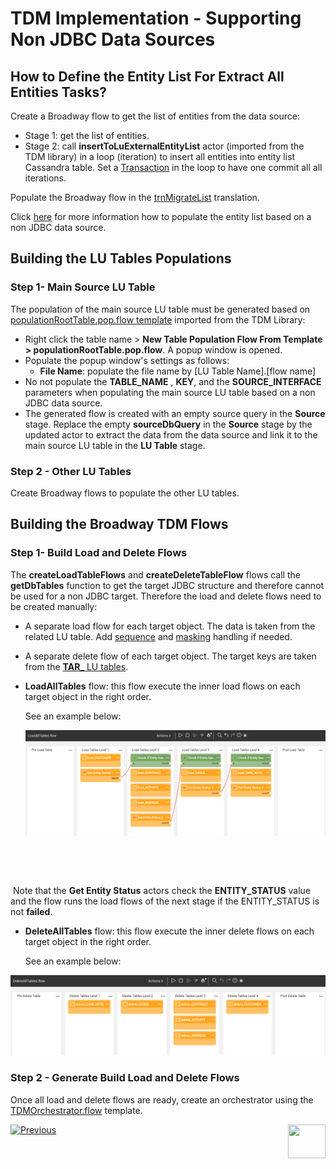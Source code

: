 # TDM Implementation - Supporting Non JDBC Data Sources

## How to Define the Entity List For Extract All Entities Tasks?

Create a Broadway flow to get the list of entities from the data source:

- Stage 1: get the list of entities.
- Stage 2: call **insertToLuExternalEntityList** actor (imported from the TDM library) in a loop (iteration) to insert all entities into entity list Cassandra table. Set a [Transaction](https://github.com/k2view-academy/K2View-Academy/blob/Academy_6.5_TDM_7.3/articles/19_Broadway/23_transactions.md#transaction-in-iterations) in the loop to have one commit all all iterations.

Populate the Broadway flow in the [trnMigrateList](https://github.com/k2view-academy/K2View-Academy/blob/Academy_6.5_TDM_7.3/articles/TDM/tdm_implementation/04_fabric_tdm_library.md#trnmigratelist) translation.

Click [here](11_tdm_implementation_using_generic_flows.md#step-6---optional---get-the-entity-list-for-an-extract-all-task-using-a-broadway-flow) for more information how to populate the entity list based on a non JDBC data source.

## Building the LU Tables Populations

### Step 1- Main Source LU Table

The population of the main source LU table must be generated based on [populationRootTable.pop.flow template](articles/TDM/tdm_implementation/05_tdm_lu_implementation_general.md#step-3---add-the-source-lu-tables-to-the-lu-schema) imported from the TDM Library:

- Right click the table name > **New Table Population Flow From Template > populationRootTable.pop.flow**. A popup window is opened.
- Populate the popup window's settings as follows:
  - **File Name**: populate the file name by [LU Table Name].[flow name]
- No not populate the **TABLE_NAME** , **KEY**, and the **SOURCE_INTERFACE** parameters when populating the main source LU table based on a non JDBC data source.
- The generated flow is created with an empty source query in the **Source** stage. Replace the empty **sourceDbQuery** in the **Source** stage by the updated actor to extract the data from the data source and link it to the main source LU table in the **LU Table** stage.

### Step 2 - Other LU Tables

Create Broadway flows to populate the other LU tables.

## Building the Broadway TDM Flows

### Step 1- Build Load and Delete Flows

The **createLoadTableFlows** and **createDeleteTableFlow** flows call the **getDbTables** function to get the target JDBC structure and therefore cannot be used for a non JDBC target.  Therefore the load and delete flows need to be created manually:

- A separate load flow for each target object. The data is taken from the related LU table. Add [sequence](11_tdm_implementation_using_generic_flows.md#update-the-load-flows-with-the-sequence-actors) and [masking](tdm_implementation/11_tdm_implementation_using_generic_flows.md#step-5---mask-the-sensitive-data) handling if needed.

- A separate delete flow of each target object. The target keys are taken from the [**TAR_** LU tables](08_tdm_implement_delete_of_entities.md).

- **LoadAllTables** flow:  this flow execute the inner load flows on each target object in the right order. 

  See an example below:

  ![load All](images/loadAllTablesFlow_Example.png)



​		

​		

​		Note that the **Get Entity Status** actors check the **ENTITY_STATUS** value and the flow runs the load flows of the next stage if the ENTITY_STATUS is not **failed**.

- **DeleteAllTables** flow:  this flow execute the inner delete flows on each target object in the right order. 

  See an example below:

![delete All](images/deleteAllTablesFlow_Example.png)



### 		

### Step 2 - Generate Build Load and Delete Flows 

Once all load and delete flows are ready, create an orchestrator using the [TDMOrchestrator.flow](11_tdm_implementation_using_generic_flows.md#step-4---create-the-tdmorchestratorflow-from-the-template) template.



[![Previous](/articles/images/Previous.png)](13_tdm_implementation_supporting_different_product_versions.md)[<img align="right" width="60" height="54" src="/articles/images/Next.png">](tdm_fabric_implementation_environments_setup.md)